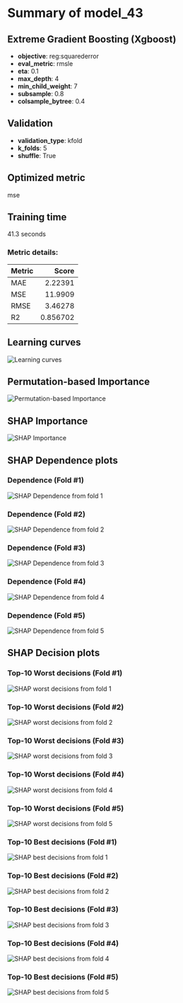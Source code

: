 # Summary of model_43

## Extreme Gradient Boosting (Xgboost)
- **objective**: reg:squarederror
- **eval_metric**: rmsle
- **eta**: 0.1
- **max_depth**: 4
- **min_child_weight**: 7
- **subsample**: 0.8
- **colsample_bytree**: 0.4

## Validation
 - **validation_type**: kfold
 - **k_folds**: 5
 - **shuffle**: True

## Optimized metric
mse

## Training time

41.3 seconds

### Metric details:
| Metric   |     Score |
|:---------|----------:|
| MAE      |  2.22391  |
| MSE      | 11.9909   |
| RMSE     |  3.46278  |
| R2       |  0.856702 |



## Learning curves
![Learning curves](learning_curves.png)

## Permutation-based Importance
![Permutation-based Importance](permutation_importance.png)

## SHAP Importance
![SHAP Importance](shap_importance.png)

## SHAP Dependence plots

### Dependence (Fold #1)
![SHAP Dependence from fold 1](learner_1_shap_dependence.png)
### Dependence (Fold #2)
![SHAP Dependence from fold 2](learner_2_shap_dependence.png)
### Dependence (Fold #3)
![SHAP Dependence from fold 3](learner_3_shap_dependence.png)
### Dependence (Fold #4)
![SHAP Dependence from fold 4](learner_4_shap_dependence.png)
### Dependence (Fold #5)
![SHAP Dependence from fold 5](learner_5_shap_dependence.png)

## SHAP Decision plots

### Top-10 Worst decisions (Fold #1)
![SHAP worst decisions from fold 1](learner_1_shap_worst_decisions.png)
### Top-10 Worst decisions (Fold #2)
![SHAP worst decisions from fold 2](learner_2_shap_worst_decisions.png)
### Top-10 Worst decisions (Fold #3)
![SHAP worst decisions from fold 3](learner_3_shap_worst_decisions.png)
### Top-10 Worst decisions (Fold #4)
![SHAP worst decisions from fold 4](learner_4_shap_worst_decisions.png)
### Top-10 Worst decisions (Fold #5)
![SHAP worst decisions from fold 5](learner_5_shap_worst_decisions.png)
### Top-10 Best decisions (Fold #1)
![SHAP best decisions from fold 1](learner_1_shap_best_decisions.png)
### Top-10 Best decisions (Fold #2)
![SHAP best decisions from fold 2](learner_2_shap_best_decisions.png)
### Top-10 Best decisions (Fold #3)
![SHAP best decisions from fold 3](learner_3_shap_best_decisions.png)
### Top-10 Best decisions (Fold #4)
![SHAP best decisions from fold 4](learner_4_shap_best_decisions.png)
### Top-10 Best decisions (Fold #5)
![SHAP best decisions from fold 5](learner_5_shap_best_decisions.png)